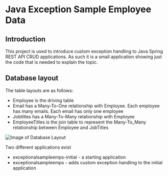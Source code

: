 # Java Exception Sample Employee Data


## Introduction

This project is used to introduce custom exception handling to Java Spring REST API CRUD applications. As such it is a small application showing just the code that is needed to explain the topic.

## Database layout

The table layouts are as follows:

- Employee is the driving table
- Email has a Many-To-One relationship with Employee. Each employee has many emails. Each email has only one employee
- Jobtitles has a Many-To-Many relationship with Employee
- EmployeeTitles is the join table to represent the Many-To_Many relationship between Employee and JobTitles

![Image of Database Layout](sampleemps-db.png)

Two different applications exist

- exceptionalsampleemps-initial - a starting application
- exceptionalsampleemps - adds custom exception handling to the initial application
